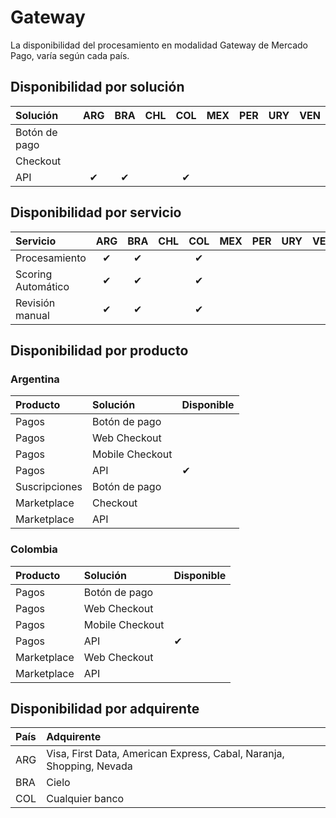# Gateway

La disponibilidad del procesamiento en modalidad Gateway de Mercado Pago, varía según cada país.

## Disponibilidad por solución

Solución                | ARG  | BRA  | CHL  | COL  | MEX  | PER  | URY  | VEN  |
:---------------------- |:---: |:---: |:---: |:---: |:---: |:---: |:---: |:---: |
Botón de pago           |      |      |      |      |      |      |      |      |
Checkout                |      |      |      |      |      |      |      |      |
API                     | ✔    | ✔    |      | ✔    |      |      |      |      |

## Disponibilidad por servicio

Servicio                | ARG  | BRA  | CHL  | COL  | MEX  | PER  | URY  | VEN  |
:---------------------- |:---: |:---: |:---: |:---: |:---: |:---: |:---: |:---: |
Procesamiento           | ✔    | ✔    |      | ✔    |      |      |      |      |
Scoring Automático      | ✔    | ✔    |      | ✔    |      |      |      |      |
Revisión manual         | ✔    | ✔    |      | ✔    |      |      |      |      |

## Disponibilidad por producto

### Argentina

Producto      | Solución        | Disponible
:------------ |:--------------- |:------------------- |
Pagos         | Botón de pago   | 
Pagos         | Web Checkout    | 
Pagos         | Mobile Checkout | 
Pagos         | API             | ✔
Suscripciones | Botón de pago   | 
Marketplace   | Checkout        | 
Marketplace   | API             | 

### Colombia

Producto      | Solución        | Disponible
:------------ |:--------------- |:------------------- |
Pagos         | Botón de pago   | 
Pagos         | Web Checkout    | 
Pagos         | Mobile Checkout | 
Pagos         | API             | ✔
Marketplace   | Web Checkout    | 
Marketplace   | API             | 

## Disponibilidad por adquirente

| País          | Adquirente                                          |
| :------------ | :-------------------------------------------------- |
| ARG           | Visa, First Data, American Express, Cabal, Naranja, Shopping, Nevada
| BRA           | Cielo
| COL           | Cualquier banco